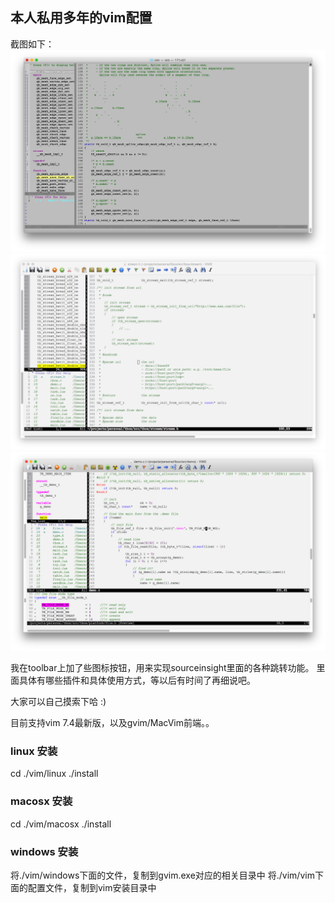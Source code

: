 ## 本人私用多年的vim配置

截图如下：
![1](https://github.com/waruqi/vim/raw/master/doc/1.png)
![2](https://github.com/waruqi/vim/raw/master/doc/2.png)
![3](https://github.com/waruqi/vim/raw/master/doc/3.png)

我在toolbar上加了些图标按钮，用来实现sourceinsight里面的各种跳转功能。
里面具体有哪些插件和具体使用方式，等以后有时间了再细说吧。

大家可以自己摸索下哈 :)

目前支持vim 7.4最新版，以及gvim/MacVim前端。。

### linux 安装

cd ./vim/linux
./install

### macosx 安装

cd ./vim/macosx
./install

### windows 安装

将./vim/windows下面的文件，复制到gvim.exe对应的相关目录中
将./vim/vim下面的配置文件，复制到vim安装目录中


